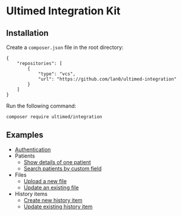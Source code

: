 # Ultimed Integration Kit

## Installation

Create a `composer.json` file in the root directory:

```
{
    "repositories": [
        {
            "type": "vcs",
            "url": "https://github.com/lan0/ultimed-integration"
        }
    ]
}
```

Run the following command:

```
composer require ultimed/integration
```

## Examples

 - [Authentication](examples/authenticate.php)
 - Patients
    - [Show details of one patient](examples/patient-show.php)
    - [Search patients by custom field](examples/patient-by-custom-field.php)
 - Files
    - [Upload a new file](examples/upload-file.php)
    - [Update an existing file](examples/update-file.php)
 - History items
    - [Create new history item](examples/create-history-item.php)
    - [Update existing history item](examples/update-history-item.php)

